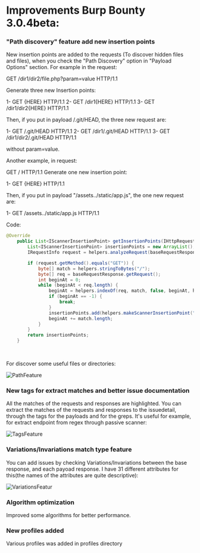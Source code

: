 # Improvements Burp Bounty 3.0.4beta:

### "Path discovery" feature add new insertion points

New insertion points are added to the requests (To discover hidden files and files), when you check the "Path Discovery" option in "Payload Options" section. For example in the request:

GET /dir1/dir2/file.php?param=value HTTP/1.1

Generate three new Insertion points:

1- GET {HERE} HTTP/1.1
2- GET /dir1{HERE} HTTP/1.1
3- GET /dir1/dir2{HERE} HTTP/1.1

Then, if you put in payload /.git/HEAD, the three new request are:

1- GET /.git/HEAD HTTP/1.1
2- GET /dir1/.git/HEAD HTTP/1.1
3- GET /dir1/dir2/.git/HEAD HTTP/1.1

without param=value.

Another example, in request:

GET / HTTP/1.1
Generate one new insertion point:

1- GET {HERE} HTTP/1.1

Then, if you put in payload "/assets../static/app.js", the one new request are:

1- GET /assets../static/app.js HTTP/1.1


Code:
```java
@Override
    public List<IScannerInsertionPoint> getInsertionPoints(IHttpRequestResponse baseRequestResponse) {
        List<IScannerInsertionPoint> insertionPoints = new ArrayList();
        IRequestInfo request = helpers.analyzeRequest(baseRequestResponse);

        if (request.getMethod().equals("GET")) {
            byte[] match = helpers.stringToBytes("/");
            byte[] req = baseRequestResponse.getRequest();
            int beginAt = 0;
            while (beginAt < req.length) {
                beginAt = helpers.indexOf(req, match, false, beginAt, helpers.bytesToString(baseRequestResponse.getRequest()).indexOf("HTTP"));
                if (beginAt == -1) {
                    break;
                }
                insertionPoints.add(helpers.makeScannerInsertionPoint("param" + beginAt, baseRequestResponse.getRequest(), beginAt, helpers.bytesToString(baseRequestResponse.getRequest()).indexOf(" HTTP")));
                beginAt += match.length;
            }
        }
        return insertionPoints;
    }
```
<br>


For discover some useful files or directories:

![PathFeature](https://github.com/wagiro/BurpBounty/blob/master/images/path.png)


### New tags for extract matches and better issue documentation 

All the matches of the requests and responses are highlighted. You can extract the matches of the requests and responses to the issuedetail, through the <payload> tags for the payloads and <grep> for the greps. It's useful for example, for extract endpoint from regex through passive scanner:


![TagsFeature](https://github.com/wagiro/BurpBounty/blob/master/images/tagsfeature.png)



### Variations/Invariations match type feature
You can add issues by checking Variations/Invariations between the base response, and each payoad response. I have 31 different attributes for this(the names of the attributes are quite descriptive):

![VariationsFeatur](https://github.com/wagiro/BurpBounty/blob/master/images/variations.png)


### Algorithm optimization
Improved some algorithms for better performance.

### New profiles added
Various profiles was added in profiles directory
